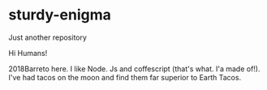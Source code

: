 # sturdy-enigma
Just another repository


Hi Humans!

2018Barreto here. I like Node. Js and coffescript (that's what. I'a made of!). I've had tacos on the moon and find them far superior to Earth Tacos.
